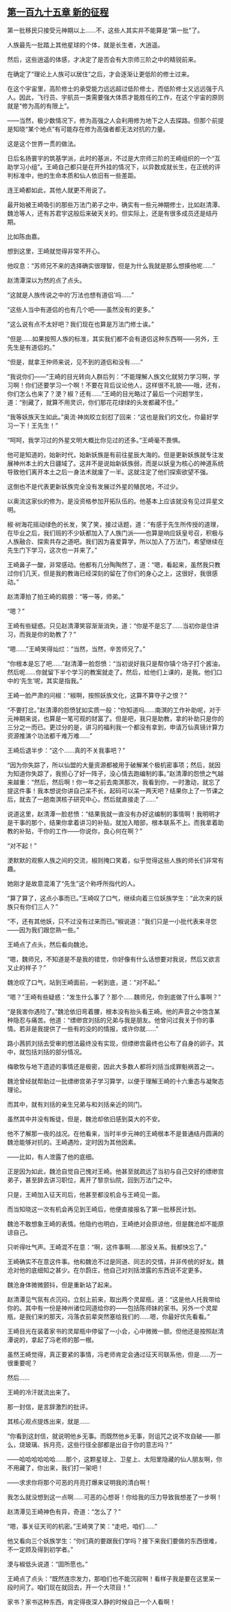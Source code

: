 ## [第一百九十五章 新的征程](https://www.xxbiquge.com/11_11207/9224866.html)


  第一批移民只接受元神期以上……不，这些人其实并不能算是“第一批”了。

  人族最先一批踏上其他星球的个体，就是长生者，大逍遥。

  然后，这些逍遥的体感，才决定了是否会有大宗师三阶之中的精锐前来。

  在确定了“理论上人族可以居住”之后，才会逐渐让更低阶的修士过来。

  在这个宇宙里，高阶修士的承受能力远远超过低阶修士，而低阶修士又远远强于凡人。因此，飞行员、宇航员一类需要强大体质才能胜任的工作，在这个宇宙的原则就是“修为高的有限上”。

  ——当然，极少数情况下，修为高强之人会利用修为地下之人去探路。但那个前提是知晓“某个地点”有可能存在修为高强者都无法对抗的力量。

  这是这个世界一贯的做法。

  日后名扬寰宇的筑基学派，此时的基派，不过是大宗师三阶的王崎组织的一个“互助学习小组”。王崎自己都只是在开外挂的情况下，以异数成就长生，在正统的评判标准中，他的生命本质和仙人依旧有一些差距。

  连王崎都如此，其他人就更不用说了。

  最开始被王崎吸引的那些万法门弟子之中，确实有一些元神期修士，比如赵清潭、魏沧等人，还有苏君宇这般后来破天关的。但实际上，还是有很多成员还是结丹期。

  比如陈由嘉。

  想到这里，王崎就觉得非常不开心。

  他叹息：“苏师兄不来的选择确实很理智，但是为什么我就是那么想揍他呢……”

  赵清潭深以为然的点了点头。

  “这就是人族传说之中的‘万法也想有道侣’吗……”

  “这些人当中有道侣的也有几个吧——虽然没有的更多。”

  “这么说有点不太好吧？我们现在也算是万法门修士诶。”

  “但是……如果按照人族的标准，其实我们都不会有道侣这种东西啊——另外，王先生是有道侣的。”

  “但是，就拿王仲师来说，见不到的道侣和没有……”

  “我说你们——”王崎的目光转向人群后列：“不能理解人族文化就努力学习啊，学习啊！你们还要学习一个啊！不要在背后议论他人，这样很不礼貌——哦，还有，你们怎么也来了？浭？椒？还有……”王崎的目光略过了最后一个问题学生，道：“别藏了，就算不用灵识，你们那花花绿绿的头发都藏不住。”

  “我等妖族天生如此。”奥流·神岚皎立刻怼了回来：“这也是我们的文化，你最好学习一下！王先生！”

  “呵呵，我学习过的外星文明大概比你见过的还多。”王崎毫不畏惧。

  他可是知道的，始新时代，始新妖族是有前往星辰大海的。但是更新妖族就专注发展神州本土的大日疆域了。这并不是说始新妖族弱，而是以妖皇为核心的神道系统导致他们离开本土之后一身法术就废了一半。这就注定了他们探索欲望不强。

  这倒也不是代表更新妖族完全没有发展过外星的殖民地，不过少。

  以奥流这家伙的修为，是没资格参加开拓队伍的。他基本上应该就没有见过异星文明。

  椒·树海花摇动绿色的长发，笑了笑，接过话题，道：“有感于先生所传授的道理，在毕业之后，我们班的不少妖都加入了人族门派——也算是响应妖皇号召，积极与人族融合、探索共存之道吧。我们因为喜爱算学，所以加入了万法门，希望继续在先生门下学习，这次也一并来了。”

  王崎鼻子一酸，非常感动。他都有几分陶陶然了，道：“嗯，看起来，虽然我只教过你们几天，但是我的教诲已经深刻的留在了你们的身心之上，这很好，我很感动。”

  赵清潭拍了拍王崎的肩膀：“等一等，师弟。”

  “嗯？”

  王崎有些疑惑。只见赵清潭笑容渐渐消失，道：“你是不是忘了……当初你是住讲习，而我是你的助教了？”

  “嗯……”王崎笑得灿烂：“当然，当然，辛苦师兄了。”

  “你根本是忘了吧……”赵清潭一脸怨愤：“当初说好我只是帮你镇个场子打个酱油，然后呢……你就留下半个学习的教案就走了。然后，给他们上课的，是我。他们口中的‘先生’呢，其实是指我。”

  王崎一脸严肃的问椒：“椒啊，按照妖族文化，这算不算夺子之恨？”

  “不要打岔。”赵清潭的怨愤犹如实质一般：“你知道吗……南溟的工作补助呢，对于元神期来说，也算是一笔可观的财富了。但是吧，我只是助教，拿的补助只是你的三分之一而已。更过分的是，讲习的福利我一个都没有拿到，申请万仙真镜计算力资源推演个功法都千难万难……”

  王崎后退半步：“这个……真的不关我事吧？”

  “因为你失踪了，所以仙盟的大量资源都被用于破解某个极机密事项；然后，就因为知道你失踪了，我担心了好一阵子，没心情去跑编制的事。”赵清潭的怨愤之气越来越重：“然后，然后啊！你一年之前去南溟那次，我看到你，一时激动，就忘了提这件事！我本想说你讲自己呆不长，起码可以呆一两天吧？结果你上了一节课之后，就去了一趟南溟核子研究中心，然后就直接走了……”

  说道这里，赵清潭一脸悲愤：“结果我就一直没有办好这编制的事情啊！我明明才是干事的那个，结果你拿着讲习的补贴，就加入暗部，根本联系不上。而我拿着助教的补贴，干你的工作——你说你，良心何在啊？”

  “对不起！”

  浭默默的观察人族之间的交流，椒则掩口笑着，似乎觉得这些人族的师长们非常有趣。

  她刚才是故意混淆了“先生”这个称呼所指代的人。

  “算了算了，这点小事而已。”王崎叹了口气，继续向着三位妖族学生：“此次来的妖族只有你们三人？”

  “不，还有其他妖，只不过没有过来而已。”椒说道：“我们只是一小批代表来寻您——因为我们跟您熟一些。”

  王崎点了点头，然后看向魏沧。

  “嗯，魏师兄，不知道是不是我的错觉，你好像有什么话想要对我说，然后又欲言又止的样子？”

  魏沧叹了口气，站到王崎面前，一躬到底，道：“对不起。”

  “嗯？”王崎有些疑惑：“发生什么事了？那个……魏师兄，你到底做了什么事啊？”

  “是我害你遇险了。”魏沧依旧弯着腰，根本没有抬头看王崎。他的声音之中饱含某种隐忍与痛苦。他道：“缥缈宫刘括的兄弟与我是朋友。他曾问过我关于你的事情。若非是我提供了一些有的没的的情报，或许你就……”

  路小茜抓刘括去受审的想法最终没有实现，但缥缈宫最终也公布了自身的卵子。其中，就包括刘括的部分情况。

  梅歌牧与地下遗迹的事情还是极密，因此大多数人都将刘括当成罪魁祸首之一。

  魏沧曾经就帮助过一批缥缈宫弟子学习算学，以便于理解王崎的十六重态与凝聚态理论。

  而其中，就有刘括的亲生兄弟与和刘括亲近的同门。

  虽然其中并没有叛徒，但是，魏沧却依旧感到莫大的不安。

  他不了解那一夜的战况。在他看来，当时半步元神的王崎根本不是普通结丹圆满的魏沧能够对抗的。王崎遇险，定时因为其他因素。

  ——比如，有人泄露了他的底细。

  正是因为如此，魏沧自觉自己愧对王崎。他甚至就疏远了当初与自己交好的缥缈宫弟子，甚至辞去讲习职位，离开了黎京仙院，回到万法门之中。

  只是，王崎加入征天司后，他甚至都没机会与王崎见一面。

  而当知晓这一次有机会再见到王崎后，他便直接报名了第一批移民计划。

  魏沧不敢想象王崎的表情。他隐约也明白，王崎绝对会原谅他，但是魏沧却不能原谅自己。

  只听得吐气声。王崎混不在意：“啊，这件事啊……那没关系。我都快忘了。”

  王崎确实不在意这件事。他和魏沧不过是同道、同志的交情，并非传统的好友。魏沧对他的底细知之甚少。在尔蔚庄，他自己对刘括泄露的东西说不定更多。

  魏沧身体微微颤抖，但是重新站了起来。

  赵清潭见气氛有点沉闷，立刻上前来，取出两个灵犀瓶，道：“这是他人托我带给你的。其中有一份是神州诸位同道给你的——包括陈师妹的家书。另外一个灵犀瓶，是我们来的那天，冯落衣前辈突然塞给我们的……嗯，你最好优先看看。”

  王崎目光在装着家书的灵犀瓶中停留了一小会，心中微微一颤。但他还是按照赵清潭说的，拿起了冯老师的那一根。

  虽然王崎觉得，真正要紧的事情，冯老师肯定会通过征天司联系他，但是……万一很重要呢？

  然后……

  王崎的冷汗就流出来了。

  那一封信，是言辞激烈的批评。

  其核心观点提炼出来，就是……

  “你看到这封信，就说明他乡无事。而既然他乡无事，则诅咒之说不攻自破——那么，烧玻璃、拆月亮，这些行径全部都是出自于你的意志吗？”

  ——哈哈哈哈哈哈……那个，这颗星球上、卫星上、太阳里隐藏的仙人朋友啊，你不用藏了，你出来，我们打一架吧！

  ——求求你将那个可恶的月亮打爆来证明我的清白啊！

  我怎么就没想到这一点啊……可恶的心想哥！你给我的压力导致我想差了一步啊！

  赵清潭见王崎神色有异，奇道：“怎么了？”

  “嗯，事关征天司的机密。”王崎笑了笑：“走吧，咱们……”

  他又看向三个妖族学生：“你们真的要跟我们学吗？接下来我们要做的东西很难，不一定顾及得到初学者。”

  浭与椒低头说道：“固所愿也。”

  王崎点了点头：“既然连宗发力，那咱们也不能沉寂啊！看样子我是要在这里呆一段时间了。咱们现在就回去，开一个大项目！”

  家书？家书这种东西，肯定得夜深人静的时候自己一个人看啊！
